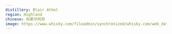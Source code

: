 ```yaml
---
distillery: Blair Athol
region: Highland
chinese: 布莱尔阿苏
image: https://www.whisky.com/fileadmin/synchronized/whisky.com/web_data/dist/1_Scotland/blairathol/2023/Blair_Athol_distillery__3_.jpg
---
```

